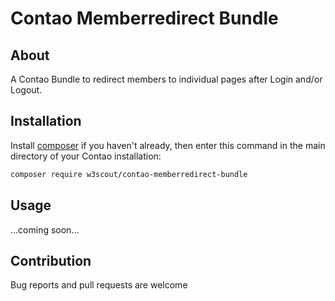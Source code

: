 # Contao Memberredirect Bundle

## About
A Contao Bundle to redirect members to individual pages after Login and/or Logout.

## Installation
Install [composer](https://getcomposer.org) if you haven't already, then enter this command in the main directory of your Contao installation:
```sh
composer require w3scout/contao-memberredirect-bundle
```
## Usage
...coming soon...

## Contribution
Bug reports and pull requests are welcome
